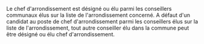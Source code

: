 Le chef d'arrondissement est désigné ou élu parmi les conseillers communaux élus sur la liste de l'arrondissement concerné.
A défaut d'un candidat au poste de chef d'arrondissement parmi les conseillers élus sur la liste de l'arrondissement, tout autre conseiller élu dans la commune peut être désigné ou élu chef d'arrondissement.